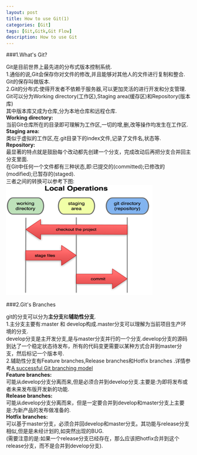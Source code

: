```yaml
---
layout: post
title: How to use Git(1)
categories: [Git]
tags: [Git,Gitk,Git Flow]
description: How to use Git
---
```


###1.What's Git?


Git是目前世界上最先进的分布式版本控制系统.<br>
1.通俗的说,Git会保存你对文件的修改,并且能够对其他人的文件进行复制和整合. Git的保存叫做版本.<br>
2.Git的分布式:使得开发者不依赖于服务器,可以更加灵活的进行开发和分支管理.<br>
Git可以分为Working directory(工作区),Staging area(缓存区)和Repository(版本库)<br>
其中版本库又成为仓库,分为本地仓库和远程仓库.<br>
**Working directory:**<br>
当前Git仓库所在的目录即可理解为工作区,一切的增,删,改等操作均发生在工作区.<br>
**Staging area:**<br>
类似于虚拟的工作区,在.git目录下的index文件,记录了文件名,状态等.<br>
**Repository:**<br>
最显著的特点就是鼓励每个改动都先创建一个分支，完成改动后再把分支合并回主分支里面.<br>
在Git中任何一个文件都有三种状态,即:已提交的(committed);已修改的(modified);已暂存的(staged).<br>
三者之间的转换可以参考下图:<br>
<img src="/img/git.png" width="400" height="300">


###2.Git's Branches


git的分支可以分为**主分支**和**辅助性分支**.    
1.主分支主要有:master 和 develop构成.master分支可以理解为当前项目生产环境的分支.    
develop分支是主开发分支,是与master分支并行的一个分支.develop分支的源码到达了一个稳定状态待发布，所有的代码变更需要以某种方式合并到master分支，然后标记一个版本号.    
2.辅助性分支有Feature branches,Release branches和Hotfix branches .详情参考<a href="http://nvie.com/posts/a-successful-git-branching-model/" target="_blank">A successful Git branching model</a>   
**Feature branches:**   
可能从develop分支分离而来,但是必须合并到develop分支.主要是:为即将发布或者未来发布版开发新的功能.    
**Release branches:**   
可能从develop分支分离而来，但是一定要合并到develop和master分支上主要是:为新产品的发布做准备的.    
**Hotfix branches:**    
可以基于master分支，必须合并回develop和master分支。其功能与release分支相似,但是是未经计划的,如突然出现的BUG.    
(需要注意的是:如果一个release分支已经存在，那么应该把hotfix合并到这个release分支，而不是合并到develop分支).   